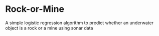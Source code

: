 # Rock-or-Mine
A simple logistic regression algorithm to predict whether an underwater object is a rock or a mine using sonar data
